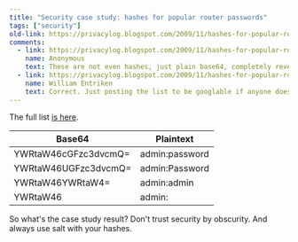 ```yaml
---
title: "Security case study: hashes for popular router passwords"
tags: ["security"]
old-link: https://privacylog.blogspot.com/2009/11/hashes-for-popular-router-passwords.html
comments:
  - link: https://privacylog.blogspot.com/2009/11/hashes-for-popular-router-passwords.html#comment-2467102220897117998
    name: Anonymous
    text: These are not even hashes, just plain base64, completely reversible...
  - link: https://privacylog.blogspot.com/2009/11/hashes-for-popular-router-passwords.html#comment-8415597228116597223
    name: William Entriken
    text: Correct. Just posting the list to be googlable if anyone doesn't want to bother.
---
```


The full list [is here](https://phor.net/fun/routerpasswords-base64).

| Base64 | Plaintext |
|--------|--|
| YWRtaW46cGFzc3dvcmQ= | admin:password |
| YWRtaW46UGFzc3dvcmQ= | admin:Password |
| YWRtaW46YWRtaW4= | admin:admin |
| YWRtaW46 | admin: |

So what's the case study result? Don't trust security by obscurity. And always use salt with your hashes.
